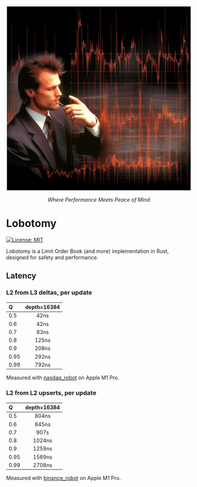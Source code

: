 <p align="center">
  <img src="assets/logo.png" alt="Lobotomy" width=500>
</p>

<p align="center">
    <i>Where Performance Meets Peace of Mind</i>
</p>

# Lobotomy
[![License: MIT](https://img.shields.io/badge/License-MIT-yellow.svg)](https://opensource.org/licenses/MIT)



Lobotomy is a Limit Order Book (and more) implementation in Rust, designed for safety and performance.

## Latency
### L2 from L3 deltas, per update
| Q              | depth=16384 |
| :------------- | :-----: |
| 0.5            |   42ns  |
| 0.6            |   42ns  |
| 0.7            |   83ns  |
| 0.8            |   125ns |
| 0.9            |   208ns |
| 0.95           |   292ns |
| 0.99           |   792ns |


Measured with [nasdaq_robot](src/app/nasdaq_robot.rs) on Apple M1 Pro.

### L2 from L2 upserts, per update
| Q              | depth=16384 |
| :------------- | :-----: |
| 0.5            |   804ns  |
| 0.6            |   845ns  |
| 0.7            |   907s  |
| 0.8            |   1024ns  |
| 0.9            |   1259ns  |
| 0.95           |   1569ns  |
| 0.99           |   2708ns |


Measured with [binance_robot](src/app/binance_robot.rs) on Apple M1 Pro.
